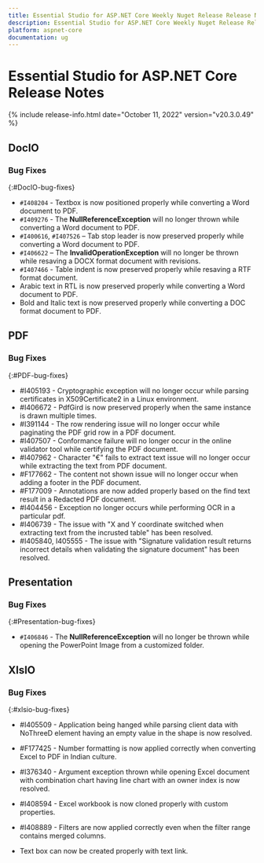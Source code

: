 ```yaml
---
title: Essential Studio for ASP.NET Core Weekly Nuget Release Release Notes  
description: Essential Studio for ASP.NET Core Weekly Nuget Release Release Notes  
platform: aspnet-core
documentation: ug
---
```


# Essential Studio for ASP.NET Core  Release Notes  

{% include release-info.html date="October 11, 2022"  version="v20.3.0.49" %} 





## DocIO

### Bug Fixes
{:#DocIO-bug-fixes}

- `#I408204` - Textbox is now positioned properly while converting a Word document to PDF.
- `#I409276` - The **NullReferenceException** will no longer thrown while converting a Word document to PDF.
- `#I400616`, `#I407526` – Tab stop leader is now preserved properly while converting a Word document to PDF.
- `#I406622` – The **InvalidOperationException** will no longer be thrown while resaving a DOCX format document with revisions. 
- `#I407466` - Table indent is now preserved properly while resaving a RTF format document.
- Arabic text in RTL is now preserved properly while converting a Word document to PDF.
- Bold and Italic text is now preserved properly while converting a DOC format document to PDF.

## PDF

### Bug Fixes
{:#PDF-bug-fixes}

* \#I405193 -	Cryptographic exception will no longer occur while parsing certificates in X509Certificate2 in a Linux environment.
* \#I406672 -	PdfGird is now preserved properly when the same instance is drawn multiple times.
* \#I391144 -	The row rendering issue will no longer occur while paginating the PDF grid row in a PDF document.
* \#I407507 -	Conformance failure will no longer occur in the online validator tool while certifying the PDF document.
* \#I407962 -	Character "€" fails to extract text issue will no longer occur while extracting the text from PDF document.
* \#F177662 - 	The content not shown issue will no longer occur when adding a footer in the PDF document.
* \#F177009 - 	Annotations are now added properly based on the find text result in a Redacted PDF document.
* \#I404456 - 	Exception no longer occurs while performing OCR in a particular pdf.
* \#I406739 - 	The issue with "X and Y coordinate switched when extracting text from the incrusted table" has been resolved.
* \#I405840, I405555 -	The issue with "Signature validation result returns incorrect details when validating the signature document" has been resolved.

## Presentation

### Bug Fixes
{:#Presentation-bug-fixes}

- `#I406846` - The **NullReferenceException** will no longer be thrown while opening the PowerPoint Image from a customized folder. 
## XlsIO

### Bug Fixes
{:#xlsio-bug-fixes}

* \#I405509 - Application being hanged while parsing client data with NoThreeD element having an empty value in the shape is now resolved.
* \#F177425 - Number formatting is now applied correctly when converting Excel to PDF in Indian culture.
* \#I376340 - Argument exception thrown while opening Excel document with combination chart having line chart with an owner index is now resolved.
* \#I408594 - Excel workbook is now cloned properly with custom properties.
* \#I408889 - Filters are now applied correctly even when the filter range contains merged columns.

* Text box can now be created properly with text link.
